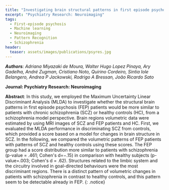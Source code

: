 ```yaml
---
title: "Investigating brain structural patterns in first episode psychosis and schizophrenia using MRI and a machine learning approach"
excerpt: "Psychiatry Research: Neuroimaging"
tags:
  - First-episode psychosis
  - Machine learning
  - Neuroimaging
  - Pattern Recognition
  - Schizophrenia
header:
  teaser: assets/images/publications/psyres.jpg
---
```


*__Authors__: Adriana Miyazaki de Moura, Walter Hugo Lopez Pinaya, Ary Gadelha, André Zugman, Cristiano Noto, Quirino Cordeiro, Sintia Iole Belangero, Andrea P Jackowski, Rodrigo A Bressan, João Ricardo Sato*

**Journal: Psychiatry Research: Neuroimaging**

**Abstract**: In this study, we employed the Maximum Uncertainty Linear Discriminant Analysis (MLDA) to investigate whether the structural brain patterns in first episode psychosis (FEP) patients would be more similar to patients with chronic schizophrenia (SCZ) or healthy controls (HC), from a schizophrenia model perspective. Brain regions volumetric data were estimated by using MRI images of SCZ and FEP patients and HC. First, we evaluated the MLDA performance in discriminating SCZ from controls, which provided a score based on a model for changes in brain structure in SCZ. In the following, we compared the volumetric patterns of FEP patients with patterns of SCZ and healthy controls using these scores. The FEP group had a score distribution more similar to patients with schizophrenia (p-value = .461; Cohen's d=−.15) in comparison with healthy subjects (p-value=.003; Cohen's d = .62). Structures related to the limbic system and the circuitry involved in goal-directed behaviours were the most discriminant regions. There is a distinct pattern of volumetric changes in patients with schizophrenia in contrast to healthy controls, and this pattern seem to be detectable already in FEP.
{: .notice}
